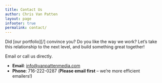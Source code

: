 ```yaml
---
title: Contact Us
author: Chris Van Patten
layout: page
infooter: true
permalink: contact/
---
```


Did [our portfolio][/] convince you? Do you like the way we work? Let’s take this relationship to the next level, and build something great together!

Email or call us directly.

+   **Email**: info@vanpattenmedia.com
+   **Phone**: 716-222-0287 (**Please email first** – we’re more efficient emailers!)

